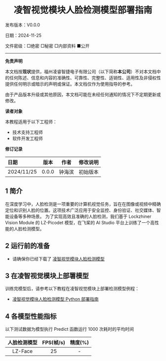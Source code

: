 <h1 align="center">凌智视觉模块人脸检测模型部署指南</h1>

发布版本：V0.0.0

日期：2024-11-25

文件密级：□绝密 □秘密 □内部资料 ■公开  

---

**免责声明**  

本文档按**现状**提供，福州凌睿智捷电子有限公司（以下简称**本公司**）不对本文档中的任何陈述、信息和内容的准确性、可靠性、完整性、适销性、适用性及非侵权性提供任何明示或暗示的声明或保证。本文档仅作为使用指导的参考。  

由于产品版本升级或其他原因，本文档可能在未经任何通知的情况下不定期更新或修改。  

**读者对象**  

本教程适用于以下工程师：  

- 技术支持工程师  
- 软件开发工程师  

**修订记录**  

| **日期**     | **版本** | **作者** | **修改说明** |
|:-----------| -------- |--------| ------------ |
| 2024/11/25 | 0.0.0    | 钟海滨    | 初始版本     |

## 1 简介

在深度学习中，人脸检测是一项重要的计算机视觉任务，旨在在图像或视频中精确定位和识别人脸的位置。这项技术广泛应用于安全监控、身份验证、社交媒体、智能设备等多种场景。
为了实现高效且准确的人脸检测，我们基于 Lockzhiner Vision Module 的 LZ-Picodet 模型，在飞桨的 AI Studio 平台上训练了一个高性能的人脸检测模型。

## 2 运行前的准备

* 请确保你已经下载了 [凌智视觉模块人脸检测模型](https://gitee.com/LockzhinerAI/LockzhinerVisionModule/releases/download/v0.0.3/LZ-Face.rknn)

## 3 在凌智视觉模块上部署模型

训练完模型后，请参考以下教程在凌智视觉模块上部署检测模型例程：

<!-- * [凌智视觉模块检测模型 C++ 部署指南](./cpp/README.md) -->
* [凌智视觉模块人脸检测模型 Python 部署指南](./python/README.md)

## 4 各模型性能指标

以下测试数据为模型执行 Predict 函数运行 1000 次耗时的平均时间

| 人脸检测模型 | FPS(帧/s) | 精度(%) |
|:------:|:--------:|:----:|
|LZ-Face |    25    |   -   |